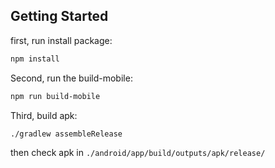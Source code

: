 ## Getting Started
first, run install package:

```bash
npm install
```

Second, run the build-mobile:

```bash
npm run build-mobile
```

Third, build apk:

```bash
./gradlew assembleRelease
```

then check apk in `./android/app/build/outputs/apk/release/`
